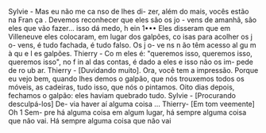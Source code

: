 Sylvie - Mas eu não me ca nso de lhes di-
zer, além do mais, vocês estão na Fran ça .
Devemos reconhecer que eles são os jo -
vens de amanhã, são eles que vão fazer...
isso dá medo, h ein 1••• Eles disseram que
em Villeneuve eles colocaram, em lugar
dos galpões, co isas para acolher os j o-
vens, é tudo fachada, é tudo falso. Os j o-
ve ns n ão têm acesso al gu m à qu e l es
galpões.
Thierry - Co m eles é: "queremos isso,
queremos isso, queremos isso", no f in al
das contas, é dado a eles e isso não os im-
pede de ro ub ar.
Thierry - [Duvidando muito]. Ora, você
tem a impressão. Porque eu vejo bem,
quando lhes demos o galpão, que nós
trouxemos todos os móveis, as cadeiras,
tudo isso, que nós o pintamos. Oito dias
depois, fechamos o galpão: eles haviam
quebrado tudo.
Sylvie - [Procurando desculpá-los] De-
via haver aí alguma coisa ...
Thierry- [Em tom veemente] Oh 1 Sem-
pre há alguma coisa em algum lugar, há
sempre alguma coisa que não vai. Há
sempre alguma coisa que não vai